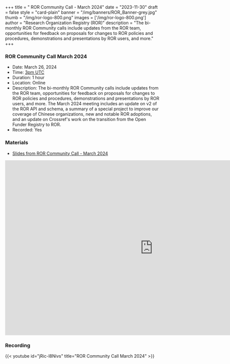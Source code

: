 +++
title = " ROR Community Call - March 2024" 
date = "2023-11-30" 
draft = false 
style = "card-plain" 
banner = "/img/banners/ROR_Banner-grey.jpg" 
thumb = "/img/ror-logo-800.png" 
images = ['/img/ror-logo-800.png']
author = "Research Organization Registry (ROR)" 
description = "The bi-monthly ROR Community calls include updates from the ROR team, opportunities for feedback on proposals for changes to ROR policies and procedures, demonstrations and presentations by ROR users, and more."
+++

### ROR Community Call March 2024
- Date: March 26, 2024
- Time: [3pm UTC](https://dateful.com/time-zone-converter?t=3pm&d=2024-03-26&tz2=UTC)
- Duration: 1 hour
- Location: Online
- Description: The bi-monthly ROR Community calls include updates from the ROR team, opportunities for feedback on proposals for changes to ROR policies and procedures, demonstrations and presentations by ROR users, and more. The March 2024 meeting includes an update on v2 of the ROR API and schema, a summary of a special project to improve our coverage of Chinese organizations, new and notable ROR adoptions, and an update on Crossref's work on the transition from the Open Funder Registry to ROR.
- Recorded: Yes

### Materials

- [Slides from ROR Community Call - March 2024](https://docs.google.com/presentation/d/1tYLc0UZFcWs4---ClxCBkAUxVPmaKOxWISd5leCY488/edit?usp=sharing)

<iframe src="https://docs.google.com/presentation/d/e/2PACX-1vSClPfLD6RFUZygywgTK0r_2MsfKV2lebKfZzvtEuCae2P-OpLSkcoiVaV9J4yJ-9afDjonYaeUPSRs/embed?start=false&loop=false&delayms=3000" frameborder="0" width="960" height="569" allowfullscreen="true" mozallowfullscreen="true" webkitallowfullscreen="true"></iframe>

### Recording 

{{< youtube id="jRic-l8Nivs" title="ROR Community Call March 2024" >}}

